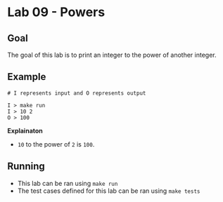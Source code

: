 # Lab 09 - Powers

## Goal

The goal of this lab is to print an integer to the power of another integer.

## Example

```
# I represents input and O represents output

I > make run
I > 10 2
O > 100
```

**Explainaton**
- `10` to the power of `2` is `100`.

## Running

- This lab can be ran using `make run`
- The test cases defined for this lab can be ran using `make tests`